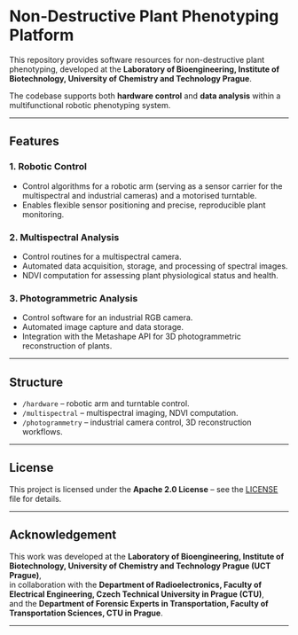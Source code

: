 # Non-Destructive Plant Phenotyping Platform

This repository provides software resources for non-destructive plant phenotyping, developed at the **Laboratory of Bioengineering, Institute of Biotechnology, University of Chemistry and Technology Prague**.  

The codebase supports both **hardware control** and **data analysis** within a multifunctional robotic phenotyping system.

---

## Features

### 1. Robotic Control
- Control algorithms for a robotic arm (serving as a sensor carrier for the multispectral and industrial cameras) and a motorised turntable.  
- Enables flexible sensor positioning and precise, reproducible plant monitoring.  

### 2. Multispectral Analysis
- Control routines for a multispectral camera.  
- Automated data acquisition, storage, and processing of spectral images.  
- NDVI computation for assessing plant physiological status and health.  

### 3. Photogrammetric Analysis
- Control software for an industrial RGB camera.  
- Automated image capture and data storage.  
- Integration with the Metashape API for 3D photogrammetric reconstruction of plants.  

---

## Structure
- `/hardware` – robotic arm and turntable control.  
- `/multispectral` – multispectral imaging, NDVI computation.  
- `/photogrammetry` – industrial camera control, 3D reconstruction workflows.  

---

## License
This project is licensed under the **Apache 2.0 License** – see the [LICENSE](./LICENSE) file for details.

---

## Acknowledgement
This work was developed at the **Laboratory of Bioengineering, Institute of Biotechnology, University of Chemistry and Technology Prague (UCT Prague)**,  
in collaboration with the **Department of Radioelectronics, Faculty of Electrical Engineering, Czech Technical University in Prague (CTU)**,  
and the **Department of Forensic Experts in Transportation, Faculty of Transportation Sciences, CTU in Prague**.  

---
